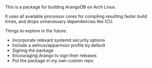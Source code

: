This is a package for building ArangoDB on Arch Linux.

It uses all available processor cores for compiling resulting faster
build times, and drops unnecessary dependencies like ICU.

Things to explore in the future:
* Incorporate relevant systemd security options
* Include a selinux/apparmour profile by default
* Signing the package
* Encouraging Arango to sign their releases
* Put the package in my own custom repo

